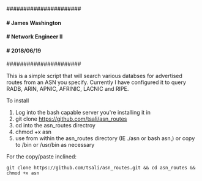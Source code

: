 ######################
#### # James Washington
#### # Network Engineer II
#### # 2018/06/19
######################

This is a simple script that will search various databses for advertised routes from an ASN you specify.
Currently I have configured it to query RADB, ARIN, APNIC, AFRINIC, LACNIC and RIPE.

To install
1. Log into the bash capable server you're installing it in
2. git clone https://github.com/tsali/asn_routes
3. cd into the asn_routes directroy
4. chmod +x asn
5. use from within the asn_routes directory (IE ./asn or bash asn,) or copy to /bin or /usr/bin as necessary

For the copy/paste inclined:                                                                                      

```
git clone https://github.com/tsali/asn_routes.git && cd asn_routes && chmod +x asn
```
